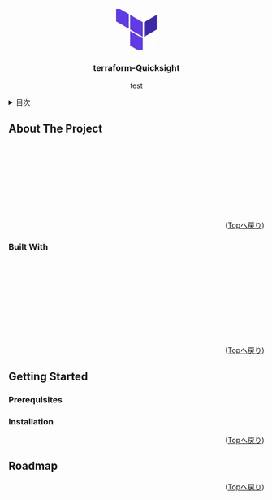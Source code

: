 <a name="readme-top"></a>
<div align="center">
  <a href="https://github.com/onewonderjapan/terraform-Quicksight">
    <img src="images/th.jpg" alt="Logo" width="80" height="80">
  </a>

  <h3 align="center">terraform-Quicksight</h3>

  <p align="center">
   test
  </p>
</div>
<details>
  <summary>目次</summary>
  <ol>
    <li>
      <a href="#about-the-project">The Project</a>
      <ul>
        <li><a href="#built-with">Built With</a></li>
      </ul>
    </li>
    <li>
      <a href="#getting-started">Getting Started</a>
      <ul>
        <li><a href="#prerequisites">Prerequisites</a></li>
        <li><a href="#installation">Installation</a></li>
      </ul>
    </li>
    <li><a href="#roadmap">Roadmap</a></li>
  </ol>
</details>

## About The Project
<br />
<br />
<br />
<br />
<br />
<br />
<br />
<br />
<p align="right">(<a href="#readme-top">Topへ戻り</a>)</p>

### Built With
<br />
<br />
<br />
<br />
<br />
<br />
<br />
<br />
<br />
<p align="right">(<a href="#readme-top">Topへ戻り</a>)</p>

## Getting Started
### Prerequisites
### Installation
<p align="right">(<a href="#readme-top">Topへ戻り</a>)</p>

## Roadmap
<p align="right">(<a href="#readme-top">Topへ戻り</a>)</p>